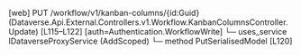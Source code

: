 [web] PUT /workflow/v1/kanban-columns/{id:Guid}  (Dataverse.Api.External.Controllers.v1.Workflow.KanbanColumnsController.Update)  [L115–L122] [auth=Authentication.WorkflowWrite]
  └─ uses_service IDataverseProxyService (AddScoped)
    └─ method PutSerialisedModel [L120]

